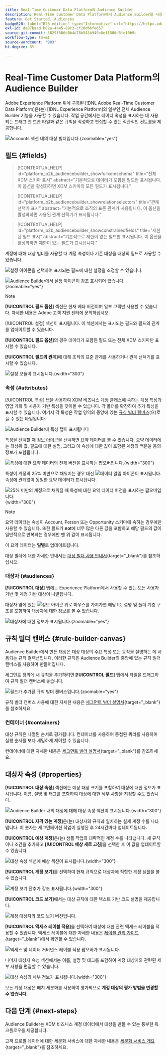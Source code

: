 ```yaml
---
title: Real-Time Customer Data Platform의 Audience Builder
description: Real-Time Customer Data Platform에서 Audience Builder를 사용하여 대상을 만드는 방법을 알아봅니다.
feature: Get Started, Audiences
badgeB2B: label="B2B edition" type="Informative" url="https://helpx.adobe.com/legal/product-descriptions/real-time-customer-data-platform-b2b-edition-prime-and-ultimate-packages.html newtab=true"
exl-id: da87baad-b82a-4a45-89c3-cf20d66fe657
source-git-commit: 3829f506d0b4d78b543b949e8e11806d8fe10b9c
workflow-type: tm+mt
source-wordcount: '983'
ht-degree: 8%

---
```


# Real-Time Customer Data Platform의 Audience Builder

Adobe Experience Platform 위에 구축된 [!DNL Adobe Real-Time Customer Data Platform]은(는) [!DNL Experience Platform]의 일부인 전체 Audience Builder 기능을 사용할 수 있습니다. 작업 공간에서는 데이터 속성을 표시하는 데 사용되는 드래그 앤 드롭 타일과 같은 규칙을 작성하고 편집할 수 있는 직관적인 컨트롤을 제공합니다.

![Accounts 섹션 내의 대상 빌더입니다.](../assets/segmentation/audience-builder/audience-builder.png){zoomable="yes"}

## 필드 {#fields}

>[!CONTEXTUALHELP]
>id="platform_b2b_audiencebuilder_showfullxdmschema"
>title="전체 XDM 스키마 표시"
>abstract="기본적으로 데이터가 포함된 필드만 표시됩니다. 이 옵션을 활성화하면 XDM 스키마의 모든 필드가 표시됩니다."

>[!CONTEXTUALHELP]
>id="platform_b2b_audiencebuilder_showrelationselectors"
>title="관계 선택기 표시"
>abstract="기본적으로 조직의 표준 관계가 사용됩니다. 이 옵션을 활성화하면 사용된 관계 선택기가 표시됩니다."

>[!CONTEXTUALHELP]
>id="platform_b2b_audiencebuilder_showconstrainedfields"
>title="제한된 필드 표시"
>abstract="기본적으로 제한이 없는 필드만 표시됩니다. 이 옵션을 활성화하면 제한이 있는 필드가 표시됩니다."

계정에 대해 대상 빌더를 사용할 때 계정 속성이나 기존 대상을 대상의 필드로 사용할 수 있습니다.

![설정 아이콘](../../images/icons/settings.png)을 선택하여 표시되는 필드에 대한 설정을 조정할 수 있습니다.

![Audience Builder에서 설정 아이콘이 강조 표시되어 있습니다.](../assets/segmentation/audience-builder/select-settings.png){zoomable="yes"}

>[!NOTE]
>
>**[!UICONTROL 필드 옵션]** 섹션은 현재 베타 버전이며 일부 고객만 사용할 수 있습니다. 자세한 내용은 Adobe 고객 지원 센터에 문의하십시오.

[!UICONTROL 설정] 섹션이 표시됩니다. 이 섹션에서는 표시되는 필드와 필드의 관계를 업데이트할 수 있습니다.

**[!UICONTROL 필드 옵션]**&#x200B;의 경우 데이터가 포함된 필드 또는 전체 XDM 스키마만 표시할 수 있습니다.

**[!UICONTROL 필드의 관계]**&#x200B;에 대해 조직의 표준 관계를 사용하거나 관계 선택기를 표시할 수 있습니다.

![설정 모듈이 표시됩니다.](../assets/segmentation/audience-builder/settings.png){width="300"}

### 속성 {#attributes}

[!UICONTROL 특성] 탭을 사용하여 XDM 비즈니스 계정 클래스에 속하는 계정 특성과 영업 기회 및 사용자 기반 특성을 찾아볼 수 있습니다. 각 폴더를 확장하여 추가 특성을 표시할 수 있습니다. 여기서 각 특성은 작업 영역의 중앙에 있는 [규칙 빌더 캔버스](#rule-builder-canvas)(으)로 끌 수 있는 타일입니다.

![Audience Builder에 특성 탭이 표시됩니다](../assets/segmentation/audience-builder/attributes.png)

특성을 선택할 때 [정보 아이콘](../../images/icons/info.png)을 선택하면 요약 데이터를 볼 수 있습니다. 요약 데이터에는 최상위 값, 필드에 대한 설명, 그리고 이 속성에 대한 값이 포함된 계정의 백분율 등의 정보가 포함됩니다.

![특성에 대한 요약 데이터의 전체 버전을 표시하는 팝오버입니다.](../assets/segmentation/audience-builder/full-summary-data.png){width="300"}

특성이 계정의 25% 미만으로 채워지는 경우 대신 ![데이터 알림 아이콘](../../images/icons/data-notice.png)이 표시됩니다. 속성에 관계없이 동일한 요약 데이터가 표시됩니다.

![25% 미만의 계정으로 채워질 때 특성에 대한 요약 데이터 버전을 표시하는 팝오버입니다.](../assets/segmentation/audience-builder/empty-summary-data.png){width="300"}

>[!NOTE]
>
>요약 데이터는 속성이 Account, Person 또는 Opportunity 스키마에 속하는 경우에만 사용할 수 있습니다. 또한 필드가 **not**&#x200B;에 너무 많은 다른 값을 포함하고 해당 필드의 값이 일반적으로 반복되는 경우에만 맨 위 값이 표시됩니다.
>
>이 요약 데이터는 **일별**&#x200B;로 업데이트됩니다.

대상 빌더에 대한 자세한 안내서는 [대상 빌더 사용 안내서](../../segmentation/ui/segment-builder.md){target="_blank"}를 참조하십시오.

### 대상자 {#audiences}

**[!UICONTROL 대상]** 탭에는 Experience Platform에서 사용할 수 있는 모든 사용자 기반 및 계정 기반 대상이 나열됩니다.

대상자 옆에 있는 ![정보 아이콘](../../images/icons/info.png) 위로 마우스를 가져가면 해당 ID, 설명 및 폴더 계층 구조를 포함하여 대상자에 대한 정보를 볼 수 있습니다.

![대상자에 대한 정보가 표시됩니다.](../assets/segmentation/audience-builder/audience-information.png){zoomable="yes"}

## 규칙 빌더 캔버스 {#rule-builder-canvas}

Audience Builder에서 만든 대상은 대상 대상의 주요 특성 또는 동작을 설명하는 데 사용되는 규칙 컬렉션입니다. 이러한 규칙은 Audience Builder의 중앙에 있는 규칙 빌더 캔버스를 사용하여 만들어집니다.

세그먼트 정의에 새 규칙을 추가하려면 **[!UICONTROL 필드]** 탭에서 타일을 드래그하여 규칙 빌더 캔버스에 놓습니다.

![필드가 추가된 규칙 빌더 캔버스입니다.](../assets/segmentation/audience-builder/added-field.png){zoomable="yes"}

규칙 빌더 캔버스 사용에 대한 자세한 내용은 [세그먼트 빌더 설명서](../../segmentation/ui/segment-builder.md#rule-builder-canvas){target="_blank"}를 참조하세요.

### 컨테이너 {#containers}

대상 규칙은 나열된 순서로 평가됩니다. 컨테이너를 사용하여 중첩된 쿼리를 사용하여 실행 순서를 보다 세밀하게 제어할 수 있습니다.

컨테이너에 대한 자세한 내용은 [세그먼트 빌더 설명서](../../segmentation/ui/segment-builder.md#containers){target="_blank"}를 참조하세요.

## 대상자 속성 {#properties}

**[!UICONTROL 대상 속성]** 섹션에는 예상 대상 크기를 포함하여 대상에 대한 정보가 표시됩니다. 이름, 설명 및 태그를 포함하여 대상에 대한 세부 사항을 지정할 수도 있습니다.

![Audience Builder 내의 대상에 대해 대상 속성 섹션이 표시됩니다.](../assets/segmentation/audience-builder/audience-properties.png){width="300"}

**[!UICONTROL 자격 있는 계정]**&#x200B;은(는) 대상자의 규칙과 일치하는 실제 계정 수를 나타냅니다. 이 숫자는 세그먼테이션 작업이 실행된 후 24시간마다 업데이트됩니다.

**[!UICONTROL 예상 계정]**&#x200B;은(는) 샘플 작업의 대략적인 계정 수를 나타냅니다. 새 규칙이나 조건을 추가하고 **[!UICONTROL 예상 새로 고침]**&#x200B;을 선택한 후 이 값을 업데이트할 수 있습니다.

![대상 속성 섹션에 예상 섹션이 표시됩니다.](../assets/segmentation/audience-builder/account-estimates.png){width="300"}

**[!UICONTROL 계정 보기]**&#x200B;를 선택하여 현재 규칙으로 대상자에 적합한 계정 샘플을 볼 수 있습니다.

![계정 보기 단추가 강조 표시됩니다.](../assets/segmentation/audience-builder/view-accounts.png){width="300"}

**[!UICONTROL 코드 보기]**&#x200B;에서는 대상 규칙에 대한 텍스트 기반 코드 설명을 제공합니다.

![계정 대상자의 코드 보기 버전입니다.](../assets/segmentation/audience-builder/code-view.png)

**[!UICONTROL 액세스 레이블 적용]**&#x200B;을 선택하여 대상에 대한 관련 액세스 레이블을 적용할 수 있습니다. 액세스 레이블에 대한 자세한 내용은 [레이블 관리 가이드](../../access-control/abac/ui/labels.md){target="_blank"}에서 확인할 수 있습니다.

![액세스 및 데이터 거버넌스 레이블 적용 팝오버가 표시됩니다.](../assets/segmentation/audience-builder/apply-access-labels.png)

나머지 대상자 속성 섹션에서는 이름, 설명 및 태그를 포함하여 계정 대상자와 관련된 세부 사항을 편집할 수 있습니다.

![대상 속성의 세부 정보가 표시됩니다.](../assets/segmentation/audience-builder/audience-details.png){width="300"}

모든 계정 대상은 배치 세분화를 사용하여 평가되므로 **계정 대상의 평가 방법을 변경할 수 없습니다**.

## 다음 단계 {#next-steps}

Audience Builder는 XDM 비즈니스 계정 데이터에서 대상을 만들 수 있는 풍부한 워크플로우를 제공합니다.

고객 프로필 데이터에 대한 세분화 서비스에 대한 자세한 내용은 [세분화 서비스 개요](../../segmentation/home.md){target="_blank"}를 참조하세요.
